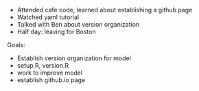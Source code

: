 * Attended cafe code, learned about establishing a github page
* Watched yaml tutorial 
* Talked with Ben about version organization
* Half day: leaving for Boston

Goals:

* Establish version organization for model
* setup.R, version.R
* work to improve model 
* establish github.io page
